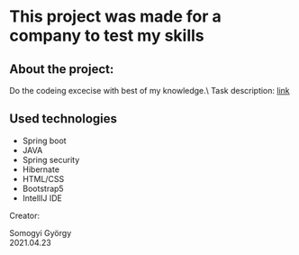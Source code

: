 # This project was made for a company to test my skills
## About the project:
Do the codeing excecise with best of my knowledge.\ 
Task description: [link](https://www.codewars.com/kata/human-readable-duration-format)
## Used technologies
- Spring boot
- JAVA
- Spring security
- Hibernate
- HTML/CSS
- Bootstrap5
- IntellIJ IDE

Creator:
<p>Somogyi György<br>
2021.04.23</p>
